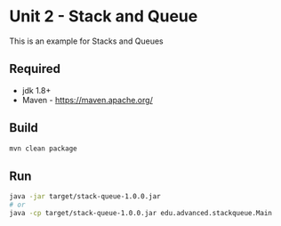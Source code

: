 # Unit 2 - Stack and Queue

This is an example for Stacks and Queues

## Required

* jdk 1.8+
* Maven - https://maven.apache.org/

## Build
```sh
mvn clean package
```

## Run
```sh
java -jar target/stack-queue-1.0.0.jar
# or
java -cp target/stack-queue-1.0.0.jar edu.advanced.stackqueue.Main
```

